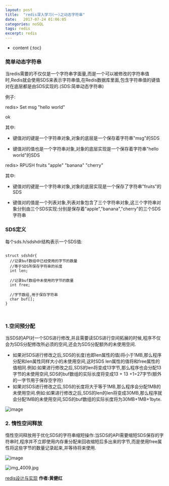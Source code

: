 ```yaml
---
layout: post
title:  "redis深入学习(一)之动态字符串"
date:   2017-07-24 01:06:05
categories: noSQL
tags: redis
excerpt: redis
---
```



* content
{:toc}


### 简单动态字符串

当redis需要的不仅仅是一个字符串字面量,而是一个可以被修改的字符串值时,Redis就会使用SDS来表示字符串值,在Redis数据库里面,包含字符串值的键值对在底层都是由SDS实现的.(SDS:简单动态字符串)

例子:

redis> Set msg "hello world"

ok

其中:

- 键值对的键是一个字符串对象,对象的底层是一个保存着字符串"msg"的SDS

- 键值对的值也是一个字符串对象,对象的底层实现是一个保存着字符串"hello world"的SDS

redis> RPUSH fruits "apple" "banana" "cherry"

其中:

- 键值对的键是一个字符串对象,对象的底层实现是一个保存了字符串"fruits"的SDS

- 键值对的值是一个列表对象,列表对象包含了三个字符串对象,这三个字符串对象分别由三个SDS实现:分别是保存着"apple","banana","cherry"的三个SDS字符串


### SDS定义

每个sds.h/sdshdr结构表示一个SDS值:

```

struct sdshdr{
  //记录buf数组中已经使用的字节的数量
  //等于SDS所保存字符串的长度
  int len;

  //记录buf数组中未使用的字节的数量
  int free;

  //字节数组,用于保存字符串
  char buf[];
}



```

### 1.空间预分配

当SDS的API对一个SDS进行修改,并且需要读SDS进行空间拓展的时候,程序不仅会为SDS分配修改所必须的空间,还会为SDS分配额外的未使用空间.

- 如果对SDS进行修改之后,SDS的长度(也即len属性的值)将小于1MB,那么程序分配和len属性同样大小的未使用空间,这时SDS len属性的值将和free属性的值相同.例如:如果进行修改之后,SDS的len将变成13字节,那么程序也会分配13字节的未使用空间,SDS的buf数组的实际长度将变成13 + 13 +1=27字节(额外的一字节用于保存空字符)
- 如果对SDS进行修改之后,SDS的长度将大于等于1MB,那么程序会分配1MB的未使用空间.例如:如果进行修改之后,SDS的len的len将变成30MB,那么程序就会分配1MB的未使用空间,SDS的buf数组的实际长度将为30MB+1MB+1byte.

![image](http://7xpuj1.com1.z0.glb.clouddn.com/sds%E5%92%8Cc%E5%AD%97%E7%AC%A6%E4%B8%B2%E7%9A%84%E5%8C%BA%E5%88%AB.png)

### 2. 惰性空间释放

惰性空间释放用于优化SDS的字符串缩短操作:当SDS的API需要缩短SDS保存的字符串时,程序并不立即使用内存重分配来回收缩短后多出来的字节,而是使用free属性将这些字节的数量记录起来,并等待将来使用.

![image](http://7xpuj1.com1.z0.glb.clouddn.com/%E5%AD%97%E7%AC%A6%E4%B8%B2%E9%87%8D%E7%82%B9.png)

![img_4009.jpg](https://ws1.sinaimg.cn/large/b1eb59d9ly1fvvijuvznuj20tz190adl.jpg)

[redis设计与实现](https://book.douban.com/subject/25900156/) **作者:黄健红**
